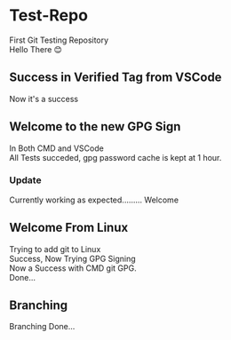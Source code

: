 # Test-Repo
First Git Testing Repository\
Hello There 😊
## Success in Verified Tag from VSCode
Now it's a success
## Welcome to the new GPG Sign
In Both CMD and VSCode\
All Tests succeded, gpg password cache is kept at 1 hour.
### Update
Currently working as expected.........
Welcome
## Welcome From Linux 
Trying to add git to Linux\
Success, Now Trying GPG Signing\
Now a Success with CMD git GPG.\
Done...
## Branching
Branching Done...